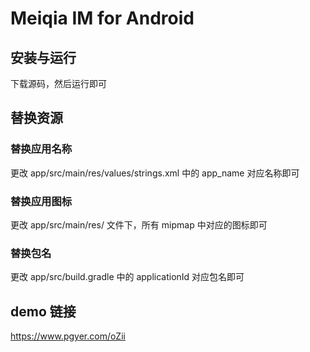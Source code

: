 # Meiqia IM for Android

## 安装与运行
下载源码，然后运行即可

## 替换资源

### 替换应用名称

更改 app/src/main/res/values/strings.xml 中的 app_name 对应名称即可

### 替换应用图标

更改 app/src/main/res/ 文件下，所有 mipmap 中对应的图标即可

### 替换包名

更改 app/src/build.gradle 中的 applicationId 对应包名即可

## demo 链接

https://www.pgyer.com/oZii